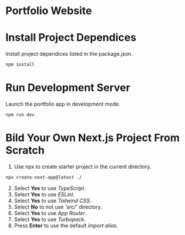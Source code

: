 # Portfolio Website


# Install Project Dependices
Install project dependices listed in the package.json.
```
npm install
```

# Run Development Server  
Launch the portfolio app in development mode.
```
npm run dev
```
# Bild Your Own Next.js Project From Scratch

1. Use npx to create starter project in the current directory.  
```
npx create-next-app@latest ./
```
2. Select **Yes** to use _TypeScript_.
3. Select **Yes** to use _ESLint_.
4. Select **Yes** to use _Tailwind CSS_.
5. Select **No** to not use _'src/'_ directory.
6. Select **Yes** to use _App Router_. 
7. Select **Yes** to use _Turbopack_.
7. Press **Enter** to use the default _import alias_.